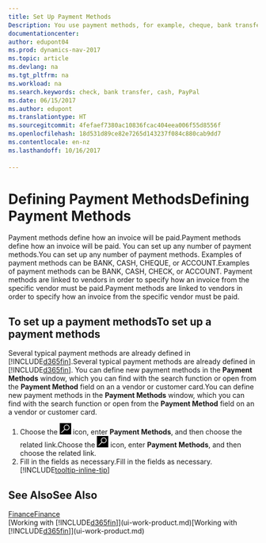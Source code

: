 ```yaml
---
title: Set Up Payment Methods
Description: You use payment methods, for example, cheque, bank transfer, cash, or PayPal, to define how an invoice will be paid.
documentationcenter: 
author: edupont04
ms.prod: dynamics-nav-2017
ms.topic: article
ms.devlang: na
ms.tgt_pltfrm: na
ms.workload: na
ms.search.keywords: check, bank transfer, cash, PayPal
ms.date: 06/15/2017
ms.author: edupont
ms.translationtype: HT
ms.sourcegitcommit: 4fefaef7380ac10836fcac404eea006f55d8556f
ms.openlocfilehash: 18d531d89ce82e7265d143237f084c880cab9dd7
ms.contentlocale: en-nz
ms.lasthandoff: 10/16/2017

---
```

# <a name="defining-payment-methods"></a><span data-ttu-id="31646-103">Defining Payment Methods</span><span class="sxs-lookup"><span data-stu-id="31646-103">Defining Payment Methods</span></span>
<span data-ttu-id="31646-104">Payment methods define how an invoice will be paid.</span><span class="sxs-lookup"><span data-stu-id="31646-104">Payment methods define how an invoice will be paid.</span></span> <span data-ttu-id="31646-105">You can set up any number of payment methods.</span><span class="sxs-lookup"><span data-stu-id="31646-105">You can set up any number of payment methods.</span></span> <span data-ttu-id="31646-106">Examples of payment methods can be BANK, CASH, CHEQUE, or ACCOUNT.</span><span class="sxs-lookup"><span data-stu-id="31646-106">Examples of payment methods can be BANK, CASH, CHECK, or ACCOUNT.</span></span>
<span data-ttu-id="31646-107">Payment methods are linked to vendors in order to specify how an invoice from the specific vendor must be paid.</span><span class="sxs-lookup"><span data-stu-id="31646-107">Payment methods are linked to vendors in order to specify how an invoice from the specific vendor must be paid.</span></span>

## <a name="to-set-up-a-payment-methods"></a><span data-ttu-id="31646-108">To set up a payment methods</span><span class="sxs-lookup"><span data-stu-id="31646-108">To set up a payment methods</span></span>
<span data-ttu-id="31646-109">Several typical payment methods are already defined in [!INCLUDE[d365fin](includes/d365fin_md.md)].</span><span class="sxs-lookup"><span data-stu-id="31646-109">Several typical payment methods are already defined in [!INCLUDE[d365fin](includes/d365fin_md.md)].</span></span> <span data-ttu-id="31646-110">You can define new payment methods in the **Payment Methods** window, which you can find with the search function or open from the **Payment Method** field on an a vendor or customer card.</span><span class="sxs-lookup"><span data-stu-id="31646-110">You can define new payment methods in the **Payment Methods** window, which you can find with the search function or open from the **Payment Method** field on an a vendor or customer card.</span></span>
1. <span data-ttu-id="31646-111">Choose the ![Search for Page or Report](media/ui-search/search_small.png "Search for Page or Report icon") icon, enter **Payment Methods**, and then choose the related link.</span><span class="sxs-lookup"><span data-stu-id="31646-111">Choose the ![Search for Page or Report](media/ui-search/search_small.png "Search for Page or Report icon") icon, enter **Payment Methods**, and then choose the related link.</span></span>
2. <span data-ttu-id="31646-112">Fill in the fields as necessary.</span><span class="sxs-lookup"><span data-stu-id="31646-112">Fill in the fields as necessary.</span></span> [!INCLUDE[tooltip-inline-tip](includes/tooltip-inline-tip_md.md)]

## <a name="see-also"></a><span data-ttu-id="31646-113">See Also</span><span class="sxs-lookup"><span data-stu-id="31646-113">See Also</span></span>
[<span data-ttu-id="31646-114">Finance</span><span class="sxs-lookup"><span data-stu-id="31646-114">Finance</span></span>](finance.md)  
<span data-ttu-id="31646-115">[Working with [!INCLUDE[d365fin](includes/d365fin_md.md)]](ui-work-product.md)</span><span class="sxs-lookup"><span data-stu-id="31646-115">[Working with [!INCLUDE[d365fin](includes/d365fin_md.md)]](ui-work-product.md)</span></span>  

